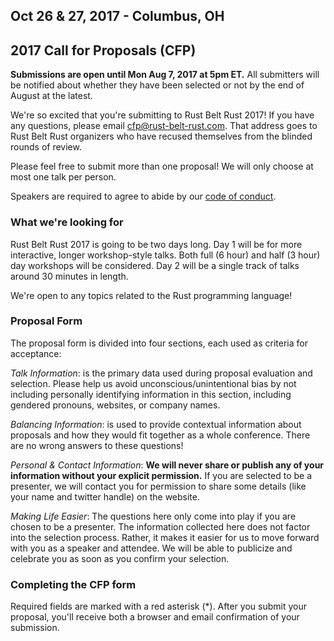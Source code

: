 ## Oct 26 & 27, 2017 - Columbus, OH
## 2017 Call for Proposals (CFP)

<strong>Submissions are open until Mon Aug 7, 2017 at 5pm ET.</strong> All submitters will be notified about whether they have been selected or not by the end of August at the latest.

We're so excited that you're submitting to Rust Belt Rust 2017! If you have any questions, please email <a href="mailto:cfp@rust-belt-rust.com">cfp@rust-belt-rust.com</a>. That address goes to Rust Belt Rust organizers who have recused themselves from the blinded rounds of review.

Please feel free to submit more than one proposal! We will only choose at most one talk per person.

Speakers are required to agree to abide by our <a href="http://www.rust-belt-rust.com/conduct.html">code of conduct</a>.

### What we're looking for

Rust Belt Rust 2017 is going to be two days long. Day 1 will be for more interactive, longer workshop-style talks. Both full (6 hour) and half (3 hour) day workshops will be considered. Day 2 will be a single track of talks around 30 minutes in length.

We're open to any topics related to the Rust programming language!

### Proposal Form

The proposal form is divided into four sections, each used as criteria for acceptance:

_Talk Information_: is the primary data used during proposal evaluation and selection. Please help us avoid unconscious/unintentional bias by not including personally identifying information in this section, including gendered pronouns, websites, or company names.

_Balancing Information_: is used to provide contextual information about proposals and how they would fit together as a whole conference. There are no wrong answers to these questions!

_Personal &amp; Contact Information_:  __We will never share or publish any of your information without your explicit permission.__ If you are selected to be a presenter, we will contact you for permission to share some details (like your name and twitter handle) on the website.

_Making Life Easier_: The questions here only come into play if you are chosen to be a presenter. The information collected here does not factor into the selection process. Rather, it makes it easier for us to move forward with you as a speaker and attendee. We will be able to publicize and celebrate you as soon as you confirm your selection.

### Completing the CFP form

Required fields are marked with a red asterisk
(<span class="required">*</span>). After you submit your proposal, you'll receive both a browser and email confirmation of your submission.
